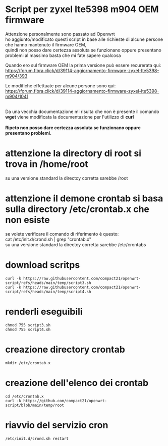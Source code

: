 # Script per zyxel lte5398 m904 OEM firmware

Attenzione personalmente sono passato ad Openwrt
<br/>
ho aggiunto/modificato questi script in base alle richieste di alcune persone che hanno mantenuto il firmware OEM,
<br/>
quindi non posso dare certezza assoluta se funzionano oppure presentano problemi al massimo basta che mi fate sapere qualcosa

Quando ero sul firmware OEM la prima versione può essere recurerata qui:
<br/>
https://forum.fibra.click/d/39114-aggiornamento-firmware-zyxel-lte5398-m904/393

Le modifiche effettuate per alcune persone sono qui:
<br/>
https://forum.fibra.click/d/39114-aggiornamento-firmware-zyxel-lte5398-m904/1041

<br/>
Da una vecchia documentazione mi risulta che non è presente il comando <b>wget</b> viene modificata la documentazione per l'utilizzo di <b>curl</b>
<br/>

<br/>
<b>Ripeto non posso dare certezza assoluta se funzionano oppure presentano problemi.</b>


# attenzione la directory di root si trova in /home/root

su una versione standard la directoy corretta sarebbe /root

# attenzione il demone crontab si basa sulla directory /etc/crontab.x che non esiste

se volete verificare il comando di riferimento è questo:
<br/>
cat /etc/init.d/crond.sh | grep "crontab.x"
<br/>
su una versione standard la directoy corretta sarebbe /etc/crontabs

# download scritps

```
curl -k https://raw.githubusercontent.com/compact21/openwrt-script/refs/heads/main/temp/script3.sh
curl -k https://raw.githubusercontent.com/compact21/openwrt-script/refs/heads/main/temp/script4.sh
```

# renderli eseguibili

```
chmod 755 script3.sh
chmod 755 script4.sh
```

# creazione directory crontab

```
mkdir /etc/crontab.x
```

# creazione dell'elenco dei crontab

```
cd /etc/crontab.x
curl -k https://github.com/compact21/openwrt-script/blob/main/temp/root
```

# riavvio del servizio cron
```
/etc/init.d/crond.sh restart
```
